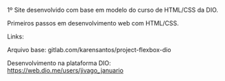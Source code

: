 1º Site desenvolvido com base em modelo do curso de HTML/CSS da DIO.

Primeiros passos em desenvolvimento web com HTML/CSS.

Links:

Arquivo base: gitlab.com/karensantos/project-flexbox-dio 

Desenvolvimento na plataforma DIO:
https://web.dio.me/users/jivago_januario

